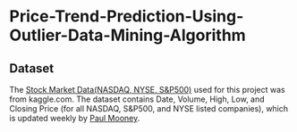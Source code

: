 # Price-Trend-Prediction-Using-Outlier-Data-Mining-Algorithm

## Dataset

The [Stock Market Data(NASDAQ, NYSE, S&P500)](https://www.kaggle.com/paultimothymooney/stock-market-data) used for this project was from kaggle.com. The dataset contains Date, Volume, High, Low, and Closing Price (for all NASDAQ, S&P500, and NYSE listed companies), which is updated weekly by [Paul Mooney](https://www.kaggle.com/paultimothymooney).
